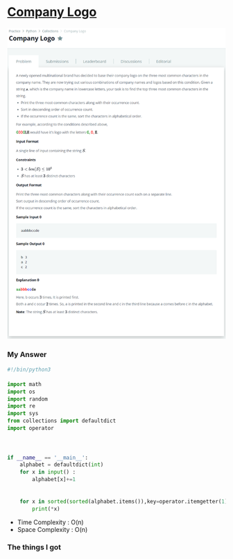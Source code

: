 # [Company Logo](https://www.hackerrank.com/challenges/most-commons/submissions/code/226191013)

![image](Problem.png)



### My Answer

```python
#!/bin/python3

import math
import os
import random
import re
import sys
from collections import defaultdict
import operator



if __name__ == '__main__':
    alphabet = defaultdict(int)
    for x in input() : 
        alphabet[x]+=1
        
        
    for x in sorted(sorted(alphabet.items()),key=operator.itemgetter(1),reverse=True)[:3] : 
        print(*x)
```

* Time Complexity : O(n)
* Space Complexity : O(n)



### The things I got
